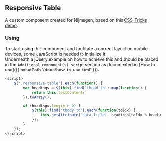 ## Responsive Table

A custom component created for Nijmegen, based on this [CSS-Tricks demo](https://css-tricks.com/examples/ResponsiveTables/responsive.php).

### Using

To start using this component and facilitate a correct layout on mobile devices, some JavaScript is needed to initialize it.<br>
Underneath a jQuery example on how to achieve this and should be placed in the `Additional component(s) script` section as documented in [How to use]({{ assetPath '/docs/how-to-use.html' }}).

```javascript
<script>
    $('.responsive-table').each(function() {
        var headings = $(this).find('thead th').map(function() {
            return this.textContent;
        }).toArray();

        if (headings.length > 0) {
            $(this).find('tbody td').each(function(tdIdx) {
                this.setAttribute('data-title', headings[tdIdx % headings.length]);
            });
        }
    });
</script>
```
